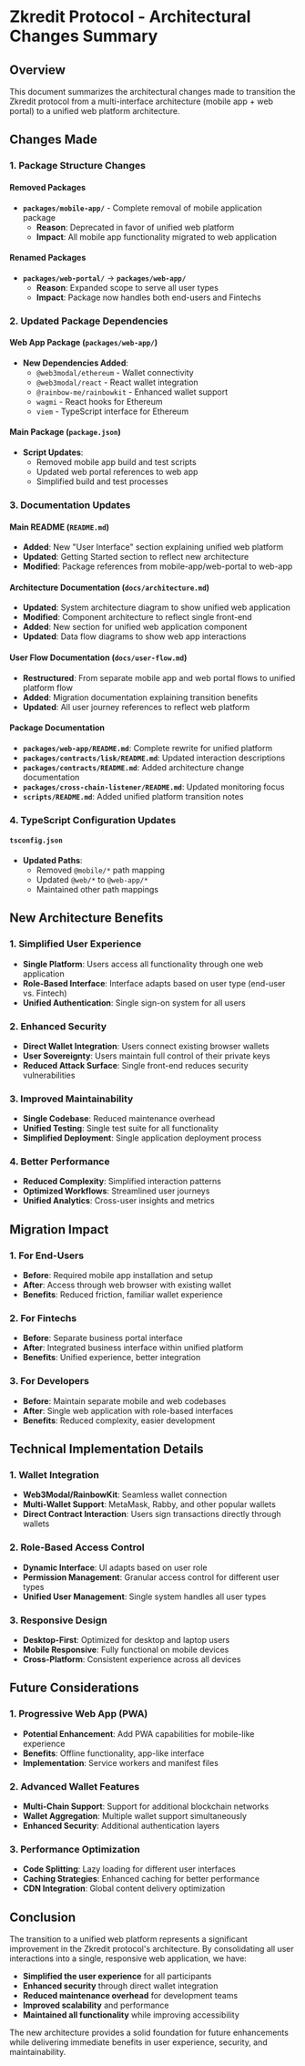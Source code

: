 # Zkredit Protocol - Architectural Changes Summary

## Overview

This document summarizes the architectural changes made to transition the Zkredit protocol from a multi-interface architecture (mobile app + web portal) to a unified web platform architecture.

## Changes Made

### 1. Package Structure Changes

#### Removed Packages
- **`packages/mobile-app/`** - Complete removal of mobile application package
  - **Reason**: Deprecated in favor of unified web platform
  - **Impact**: All mobile app functionality migrated to web application

#### Renamed Packages
- **`packages/web-portal/`** → **`packages/web-app/`**
  - **Reason**: Expanded scope to serve all user types
  - **Impact**: Package now handles both end-users and Fintechs

### 2. Updated Package Dependencies

#### Web App Package (`packages/web-app/`)
- **New Dependencies Added**:
  - `@web3modal/ethereum` - Wallet connectivity
  - `@web3modal/react` - React wallet integration
  - `@rainbow-me/rainbowkit` - Enhanced wallet support
  - `wagmi` - React hooks for Ethereum
  - `viem` - TypeScript interface for Ethereum

#### Main Package (`package.json`)
- **Script Updates**:
  - Removed mobile app build and test scripts
  - Updated web portal references to web app
  - Simplified build and test processes

### 3. Documentation Updates

#### Main README (`README.md`)
- **Added**: New "User Interface" section explaining unified web platform
- **Updated**: Getting Started section to reflect new architecture
- **Modified**: Package references from mobile-app/web-portal to web-app

#### Architecture Documentation (`docs/architecture.md`)
- **Updated**: System architecture diagram to show unified web application
- **Modified**: Component architecture to reflect single front-end
- **Added**: New section for unified web application component
- **Updated**: Data flow diagrams to show web app interactions

#### User Flow Documentation (`docs/user-flow.md`)
- **Restructured**: From separate mobile app and web portal flows to unified platform flow
- **Added**: Migration documentation explaining transition benefits
- **Updated**: All user journey references to reflect web platform

#### Package Documentation
- **`packages/web-app/README.md`**: Complete rewrite for unified platform
- **`packages/contracts/lisk/README.md`**: Updated interaction descriptions
- **`packages/contracts/README.md`**: Added architecture change documentation
- **`packages/cross-chain-listener/README.md`**: Updated monitoring focus
- **`scripts/README.md`**: Added unified platform transition notes

### 4. TypeScript Configuration Updates

#### `tsconfig.json`
- **Updated Paths**: 
  - Removed `@mobile/*` path mapping
  - Updated `@web/*` to `@web-app/*`
  - Maintained other path mappings

## New Architecture Benefits

### 1. Simplified User Experience
- **Single Platform**: Users access all functionality through one web application
- **Role-Based Interface**: Interface adapts based on user type (end-user vs. Fintech)
- **Unified Authentication**: Single sign-on system for all users

### 2. Enhanced Security
- **Direct Wallet Integration**: Users connect existing browser wallets
- **User Sovereignty**: Users maintain full control of their private keys
- **Reduced Attack Surface**: Single front-end reduces security vulnerabilities

### 3. Improved Maintainability
- **Single Codebase**: Reduced maintenance overhead
- **Unified Testing**: Single test suite for all functionality
- **Simplified Deployment**: Single application deployment process

### 4. Better Performance
- **Reduced Complexity**: Simplified interaction patterns
- **Optimized Workflows**: Streamlined user journeys
- **Unified Analytics**: Cross-user insights and metrics

## Migration Impact

### 1. For End-Users
- **Before**: Required mobile app installation and setup
- **After**: Access through web browser with existing wallet
- **Benefits**: Reduced friction, familiar wallet experience

### 2. For Fintechs
- **Before**: Separate business portal interface
- **After**: Integrated business interface within unified platform
- **Benefits**: Unified experience, better integration

### 3. For Developers
- **Before**: Maintain separate mobile and web codebases
- **After**: Single web application with role-based interfaces
- **Benefits**: Reduced complexity, easier development

## Technical Implementation Details

### 1. Wallet Integration
- **Web3Modal/RainbowKit**: Seamless wallet connection
- **Multi-Wallet Support**: MetaMask, Rabby, and other popular wallets
- **Direct Contract Interaction**: Users sign transactions directly through wallets

### 2. Role-Based Access Control
- **Dynamic Interface**: UI adapts based on user role
- **Permission Management**: Granular access control for different user types
- **Unified User Management**: Single system handles all user types

### 3. Responsive Design
- **Desktop-First**: Optimized for desktop and laptop users
- **Mobile Responsive**: Fully functional on mobile devices
- **Cross-Platform**: Consistent experience across all devices

## Future Considerations

### 1. Progressive Web App (PWA)
- **Potential Enhancement**: Add PWA capabilities for mobile-like experience
- **Benefits**: Offline functionality, app-like interface
- **Implementation**: Service workers and manifest files

### 2. Advanced Wallet Features
- **Multi-Chain Support**: Support for additional blockchain networks
- **Wallet Aggregation**: Multiple wallet support simultaneously
- **Enhanced Security**: Additional authentication layers

### 3. Performance Optimization
- **Code Splitting**: Lazy loading for different user interfaces
- **Caching Strategies**: Enhanced caching for better performance
- **CDN Integration**: Global content delivery optimization

## Conclusion

The transition to a unified web platform represents a significant improvement in the Zkredit protocol's architecture. By consolidating all user interactions into a single, responsive web application, we have:

- **Simplified the user experience** for all participants
- **Enhanced security** through direct wallet integration
- **Reduced maintenance overhead** for development teams
- **Improved scalability** and performance
- **Maintained all functionality** while improving accessibility

The new architecture provides a solid foundation for future enhancements while delivering immediate benefits in user experience, security, and maintainability.
